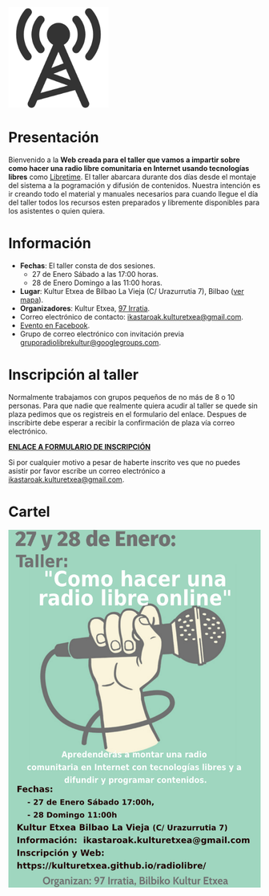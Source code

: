 <img src="img/radio.PNG" width="200" height="200" />

# Presentación 

Bienvenido a la **Web creada para el taller que vamos a impartir sobre como hacer una radio libre comunitaria en Internet usando tecnologías libres** como [Libretime](https://github.com/LibreTime). El taller abarcara durante dos días desde el montaje del sistema a la pogramación y difusión de contenidos. 
Nuestra intención es ir creando todo el material y manuales necesarios para cuando llegue el día del taller todos los recursos esten preparados y libremente disponibles para los asistentes o quien quiera.

# Información

* **Fechas**: El taller consta de dos sesiones. 
	* 27 de Enero Sábado a las 17:00 horas.
	* 28 de Enero Domingo a las 11:00 horas.
* **Lugar**: Kultur Etxea de Bilbao La Vieja (C/ Urazurrutia 7), Bilbao ([ver mapa](https://goo.gl/maps/tDxjRysVDn42)).
* **Organizadores**: Kultur Etxea, [97 Irratia](https://97irratia.info/es/).
* Correo electrónico de contacto: <ikastaroak.kulturetxea@gmail.com>.
* [Evento en Facebook](https://www.facebook.com/events/140717666728417/).
* Grupo de correo electrónico con invitación previa <gruporadiolibrekultur@googlegroups.com>.

# Inscripción al taller

Normalmente trabajamos con grupos pequeños de no más de 8 o 10 personas. Para que nadie que realmente quiera acudir al taller se quede sin plaza pedimos que os registreis en el formulario del enlace. Despues de inscribirte debe esperar a recibir la confirmación de plaza vía correo electrónico.

**[ENLACE A FORMULARIO DE INSCRIPCIÓN](https://goo.gl/forms/iNtwc8MNfF8mNawL2)**

Si por cualquier motivo a pesar de haberte inscrito ves que no puedes asistir por favor escribe un correo electrónico a <ikastaroak.kulturetxea@gmail.com>.

# Cartel

![](img/kartela_radio_libre.png)